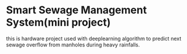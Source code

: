 # Smart Sewage Management System(mini project)
this is hardware project used with deeplearning algorithm to predict next sewage overflow from manholes during heavy rainfalls.
